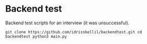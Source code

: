 # Backend test
Backend test scripts for an interview (it was unsuccessful).

`git clone https://github.com/idrissbellil/backendtest.git
cd backendtest
python3 main.py`
